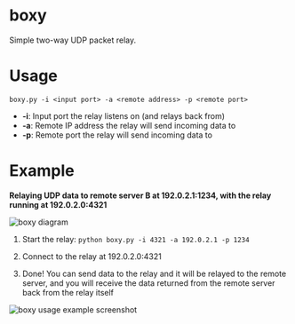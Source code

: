 boxy
====

Simple two-way UDP packet relay.

# Usage
`boxy.py -i <input port> -a <remote address> -p <remote port>`

- **-i**: Input port the relay listens on (and relays back from)
- **-a**: Remote IP address the relay will send incoming data to
- **-p**: Remote port the relay will send incoming data to

# Example

**Relaying UDP data to remote server B at 192.0.2.1:1234, with the relay running at 192.0.2.0:4321**

![boxy diagram](https://dl.dropboxusercontent.com/u/10518681/boxy.png)

1. Start the relay: `python boxy.py -i 4321 -a 192.0.2.1 -p 1234`

2. Connect to the relay at 192.0.2.0:4321

3. Done! You can send data to the relay and it will be relayed to the remote server, and you will receive the data returned from the remote server back from the relay itself

![boxy usage example screenshot](https://dl.dropboxusercontent.com/u/10518681/boxy_usage.png)
